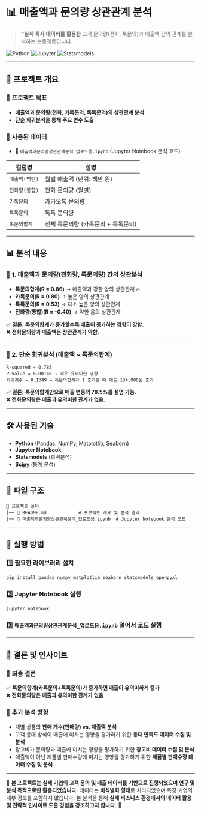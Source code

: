 # 📊 매출액과 문의량 상관관계 분석

> **"실제 회사 데이터를 활용한** 고객 문의량(전화, 톡문의)과 매출액 간의 관계를 분석하는 프로젝트입니다.

![Python](https://img.shields.io/badge/Python-3.8%2B-blue.svg) ![Jupyter](https://img.shields.io/badge/Jupyter-Notebook-orange) ![Statsmodels](https://img.shields.io/badge/Statsmodels-OLS-green)

---

## 📌 프로젝트 개요
### 🔹 **프로젝트 목표**
- **매출액과 문의량(전화, 카톡문의, 톡톡문의)의 상관관계 분석**
- **단순 회귀분석을 통해 주요 변수 도출**
  
### 🔹 **사용된 데이터**
- 📂 `매출액과문의량상관관계분석_업로드용.ipynb` (Jupyter Notebook 분석 코드)
  
| 컬럼명 | 설명 |
|--------|----------------|
| `매출액(백만)` | 월별 매출액 (단위: 백만 원) |
| `전화량(통합)` | 전화 문의량 (월별) |
| `카톡문의` | 카카오톡 문의량 |
| `톡톡문의` | 톡톡 문의량 |
| `톡문의합계` | 전체 톡문의량 (카톡문의 + 톡톡문의) |

---

## 📊 분석 내용
### 🔹 1. **매출액과 문의량(전화량, 톡문의량) 간의 상관분석**
- **톡문의합계(R = 0.86)** → 매출액과 강한 양의 상관관계 🔥  
- **카톡문의(R = 0.80)** → 높은 양의 상관관계  
- **톡톡문의(R = 0.53)** → 다소 높은 양의 상관관계  
- **전화량(통합)(R = -0.40)** → 약한 음의 상관관계  

✅ **결론:** **톡문의합계가 증가할수록 매출이 증가하는 경향이 강함.**  
❌ **전화문의량과 매출액은 상관관계가 약함.**

---

### 🔹 2. **단순 회귀분석 (매출액 ~ 톡문의합계)**
```plaintext
R-squared = 0.785
P-value = 0.00146 → 매우 유의미한 영향
회귀계수 = 0.1349 → 톡문의합계가 1 증가할 때 매출 134,900원 증가
```
✅ **결론:** **톡문의합계만으로 매출 변동의 78.5%를 설명 가능.**  
❌ **전화문의량은 매출과 유의미한 관계가 없음.**  

---

## 🛠 사용된 기술
- **Python** (Pandas, NumPy, Matplotlib, Seaborn)
- **Jupyter Notebook**
- **Statsmodels** (회귀분석)
- **Scipy** (통계 분석)

---

## 📂 파일 구조
```plaintext
📁 프로젝트 폴더
│── 📄 README.md            # 프로젝트 개요 및 분석 결과
│── 📄 매출액과문의량상관관계분석_업로드용.ipynb  # Jupyter Notebook 분석 코드
```

---

## 🚀 실행 방법
### 1️⃣ **필요한 라이브러리 설치**
```bash
pip install pandas numpy matplotlib seaborn statsmodels openpyxl
```
### 2️⃣ **Jupyter Notebook 실행**
```bash
jupyter notebook
```
### 3️⃣ **`매출액과문의량상관관계분석_업로드용.ipynb` 열어서 코드 실행**

---

## 📢 결론 및 인사이트
### 🎯 **최종 결론**
✅ **톡문의합계(카톡문의+톡톡문의)가 증가하면 매출이 유의미하게 증가**  
❌ **전화문의량은 매출과 유의미한 관계가 없음**  

### 📌 **추가 분석 방향**
- 개별 상품의 **판매 개수(판매량) vs. 매출액 분석**  
- 고객 응대 방식이 매출에 미치는 영향을 평가하기 위한 **응대 만족도 데이터 수집 및 분석**
- 광고비가 문의량과 매출에 미치는 영향을 평가하기 위한 **광고비 데이터 수집 및 분석**
- 매출액이 아닌 제품별 판매수량에 미치는 영향을 평가하기 위한 **제품별 판매수량 데이터 수집 및 분석**

---

📌 **본 프로젝트는 실제 기업의 고객 문의 및 매출 데이터를 기반으로 진행되었으며 연구 및 분석 목적으로만 활용되었습니다.**
데이터는 **비식별화 형태**로 처리되었으며 특정 기업의 내부 정보를 포함하지 않습니다.
본 분석을 통해 **실제 비즈니스 환경에서의 데이터 활용 및 전략적 인사이트 도출 경험을 강조하고자 합니다.** 🚀
